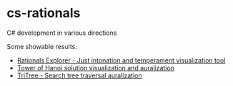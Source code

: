 # cs-rationals

C# development in various directions

Some showable results:
* [Rationals Explorer - Just intonation and temperament visualization tool](RationalsExplorer.md)
* [Tower of Hanoi solution visualization and auralization](samples/TowerOfHanoi)
* [TriTree - Search tree traversal auralization](samples/TriTree)

